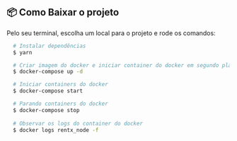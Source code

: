## :package: Como Baixar o projeto
Pelo seu terminal, escolha um local para o projeto e rode os comandos:
```bash
  # Instalar dependências
  $ yarn

  # Criar imagem do docker e iniciar container do docker em segundo plano
  $ docker-compose up -d

  # Iniciar containers do docker
  $ docker-compose start

  # Parando containers do docker
  $ docker-compose stop
  
  # Observar os logs do container do docker
  $ docker logs rentx_node -f

```